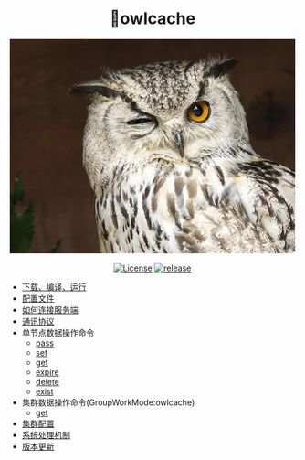 <div align="center">

# 🦉owlcache

![Image text](https://github.com/xssed/owlcache/blob/master/doc/assets/owl.jpg?raw=true)

[![License](https://img.shields.io/github/license/xssed/owlcache.svg)](https://github.com/xssed/owlcache/blob/master/LICENSE)
[![release](https://img.shields.io/github/release/xssed/owlcache.svg?style=popout-square)](https://github.com/xssed/owlcache/releases)

</div>  


* [下载、编译、运行](1.download_and_install.md)
* [配置文件](2.config.md)
* [如何连接服务端](3.how_to_connect.md)
* [通讯协议](4.protocol.md)
* 单节点数据操作命令
    * [pass](command/1.pass.md)
    * [set](command/2.set.md)
    * [get](command/3.get.md)
    * [expire](command/4.expire.md)
    * [delete](command/5.delete.md)
    * [exist](command/6.exist.md)
* 集群数据操作命令(GroupWorkMode:owlcache)
    * [get](command_group/1.get.md)
* [集群配置](7.group_config.md)
* [系统处理机制](5.system_processing_mechanism.md)
* [版本更新](6.version_update.md)
